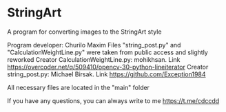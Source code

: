 # StringArt
A program for converting images to the StringArt style

Program developer: Churilo Maxim
Files "string_post.py" and "CalculationWeightLine.py" were taken from public access and slightly reworked
Creator CalculationWeightLine.py: mohikhsan. Link https://overcoder.net/q/509410/opencv-30-python-lineiterator
Creator string_post.py: Michael Birsak. Link https://github.com/Exception1984

All necessary files are located in the "main" folder

If you have any questions, you can always write to me https://t.me/cdccdd
